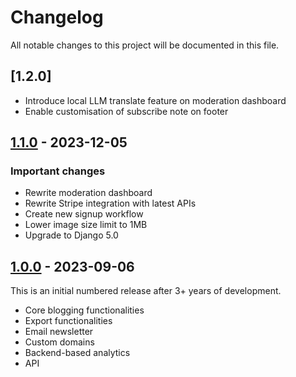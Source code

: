 # Changelog

All notable changes to this project will be documented in this file.

## [1.2.0]

* Introduce local LLM translate feature on moderation dashboard
* Enable customisation of subscribe note on footer

## [1.1.0](https://github.com/mataroa-blog/mataroa/compare/v1.0...v1.1) - 2023-12-05

### Important changes

* Rewrite moderation dashboard
* Rewrite Stripe integration with latest APIs
* Create new signup workflow
* Lower image size limit to 1MB
* Upgrade to Django 5.0

## [1.0.0](https://github.com/mataroa-blog/mataroa/compare/5ff277da71fb653631ea38407cd6154e831be540...v1.0) - 2023-09-06

This is an initial numbered release after 3+ years of development.

* Core blogging functionalities
* Export functionalities
* Email newsletter
* Custom domains
* Backend-based analytics
* API
